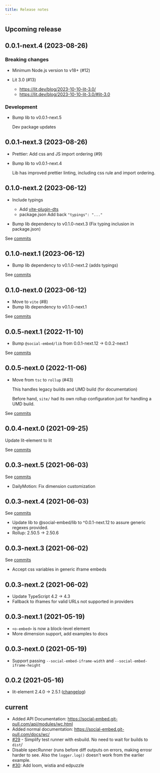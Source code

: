 ```yaml
---
title: Release notes
---
```


## Upcoming release

<!-- _Enter the most recent changes here_ -->

## 0.0.1-next.4 (2023-08-26)

### Breaking changes

- Minimum Node.js version to v18+ (#12)
- Lit 3.0 (#13)

  - https://lit.dev/blog/2023-10-10-lit-3.0/
  - https://lit.dev/blog/2023-10-10-lit-3.0/#lit-3.0

### Development

- Bump lib to v0.0.1-next.5

  Dev package updates

## 0.0.1-next.3 (2023-08-26)

- Prettier: Add css and JS import ordering (#9)
- Bump lib to v0.0.1-next.4

  Lib has improved prettier linting, including css rule and import ordering.

## 0.1.0-next.2 (2023-06-12)

- Include typings

  - Add [vite-plugin-dts](https://github.com/qmhc/vite-plugin-dts)
  - package.json Add back `"typings": "..."`

- Bump lib dependency to v0.1.0-next.3 (Fix typing inclusion in package.json)

See [commits](https://github.com/social-embed/social-embed/compare/@social-embed/wc@0.1.0-next.1...@social-embed/wc@0.1.0-next.2)

## 0.1.0-next.1 (2023-06-12)

- Bump lib dependency to v0.1.0-next.2 (adds typings)

See [commits](https://github.com/social-embed/social-embed/compare/@social-embed/wc@0.1.0-next.0...@social-embed/wc@0.1.0-next.1)

## 0.1.0-next.0 (2023-06-12)

- Move to `vite` (#8)
- Bump lib dependency to v0.1.0-next.1

See [commits](https://github.com/social-embed/social-embed/compare/@social-embed/wc@0.0.5-next.1...@social-embed/wc@0.1.0-next.0)

## 0.0.5-next.1 (2022-11-10)

- Bump `@social-embed/lib` from 0.0.1-next.12 -> 0.0.2-next.1

See [commits](https://github.com/social-embed/social-embed/compare/@social-embed/wc@0.0.5-next.0...@social-embed/wc@0.0.5-next.1)

## 0.0.5-next.0 (2022-11-06)

- Move from `tsc` to `rollup` (#43)

  This handles legacy builds and UMD build (for documentation)

  Before hand, `site/` had its own rollup configuration just for handling a UMD
  build.

See [commits](https://github.com/social-embed/social-embed/compare/@social-embed/wc@0.0.4-next.0...@social-embed/wc@0.0.5-next.0)

## 0.0.4-next.0 (2021-09-25)

Update lit-element to lit

See [commits](https://github.com/social-embed/social-embed/compare/@social-embed/wc@0.0.3-next.5...@social-embed/wc@0.0.4-next.0)

## 0.0.3-next.5 (2021-06-03)

See [commits](https://github.com/social-embed/social-embed/compare/@social-embed/wc@0.0.3-next.4...@social-embed/wc@0.0.3-next.5)

- DailyMotion: Fix dimension customization

## 0.0.3-next.4 (2021-06-03)

See [commits](https://github.com/social-embed/social-embed/compare/@social-embed/wc@0.0.3-next.3...@social-embed/wc@0.0.3-next.4)

- Update lib to @social-embed/lib to ^0.0.1-next.12 to assure
  generic regexes provided.
- Rollup: 2.50.5 -> 2.50.6

## 0.0.3-next.3 (2021-06-02)

See [commits](https://github.com/social-embed/social-embed/compare/@social-embed/wc@0.0.3-next.2...@social-embed/wc@0.0.3-next.3)

- Accept css variables in generic iframe embeds

## 0.0.3-next.2 (2021-06-02)

- Update TypeScript 4.2 -> 4.3
- Fallback to iframes for valid URLs not supported in providers

## 0.0.3-next.1 (2021-05-19)

- `<o-embed>` is now a block-level element
- More dimension support, add examples to docs

## 0.0.3-next.0 (2021-05-19)

- Support passing `--social-embed-iframe-width` and
  `--social-embed-iframe-height`

## 0.0.2 (2021-05-16)

- lit-element 2.4.0 -> 2.5.1
  ([changelog](https://github.com/lit/lit-element/blob/2b39872/CHANGELOG.md))

## current

- Added API Documentation:
  https://social-embed.git-pull.com/api/modules/wc.html
- Added normal documentation:
  https://social-embed.git-pull.com/docs/wc/
- [#29](https://github.com/social-embed/social-embed/pull/29) - Simplify test
  runner with esbuild. No need to wait for builds to `dist`/
- Disable specRunner (runs before diff outputs on errors, making errosr harder
  to see. Also the `logger.log()` doesn't work from the earlier example.
- [#30](https://github.com/social-embed/social-embed/pull/30): Add loom, wistia
  and edpuzzle
